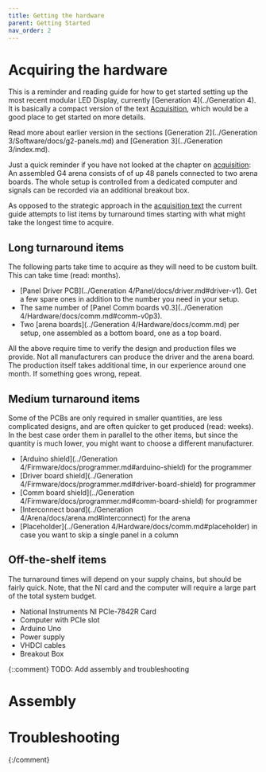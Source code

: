 ```yaml
---
title: Getting the hardware
parent: Getting Started
nav_order: 2
---
```


# Acquiring the hardware

This is a reminder and reading guide for how to get started setting up the most recent modular LED Display, currently [Generation 4](../Generation 4). It is basically a compact version of the text [Acquisition](G4-Acquisition.md), which would be a good place to get started on more details.

Read more about earlier version in the sections [Generation 2](../Generation 3/Software/docs/g2-panels.md) and [Generation 3](../Generation 3/index.md).

Just a quick reminder if you have not looked at the chapter on [acquisition](G4-Acquisition.md): An assembled G4 arena consists of of up 48 panels connected to two arena boards. The whole setup is controlled from a dedicated computer and signals can be recorded via an additional breakout box.

As opposed to the strategic approach in the [acquisition text](G4-Acquisition.md) the current guide attempts to list items by turnaround times starting with what might take the longest time to acquire.

## Long turnaround items

The following parts take time to acquire as they will need to be custom built. This can take time (read: months).

- [Panel Driver PCB](../Generation 4/Panel/docs/driver.md#driver-v1). Get a few spare ones in addition to the number you need in your setup.
- The same number of [Panel Comm boards v0.3](../Generation 4/Hardware/docs/comm.md#comm-v0p3).
- Two [arena boards](../Generation 4/Hardware/docs/comm.md) per setup, one assembled as a bottom board, one as a top board.

All the above require time to verify the design and production files we provide. Not all manufacturers can produce the driver and the arena board. The production itself takes additional time, in our experience around one month. If something goes wrong, repeat.

## Medium turnaround items

Some of the PCBs are only required in smaller quantities, are less complicated designs, and are often quicker to get produced (read: weeks). In the best case order them in parallel to the other items, but since the quantity is much lower, you might want to choose a different manufacturer.

- [Arduino shield](../Generation 4/Firmware/docs/programmer.md#arduino-shield) for the programmer
- [Driver board shield](../Generation 4/Firmware/docs/programmer.md#driver-board-shield) for programmer
- [Comm board shield](../Generation 4/Firmware/docs/programmer.md#comm-board-shield) for programmer
- [Interconnect board](../Generation 4/Arena/docs/arena.md#interconnect) for the arena
- [Placeholder](../Generation 4/Hardware/docs/comm.md#placeholder) in case you want to skip a single panel in a column

## Off-the-shelf items

The turnaround times will depend on your supply chains, but should be fairly quick. Note, that the NI card and the computer will require a large part of the total system budget.

- National Instruments NI PCIe-7842R Card
- Computer with PCIe slot
- Arduino Uno
- Power supply
- VHDCI cables
- Breakout Box

{::comment}
TODO: Add assembly and troubleshooting

# Assembly

# Troubleshooting

{:/comment}